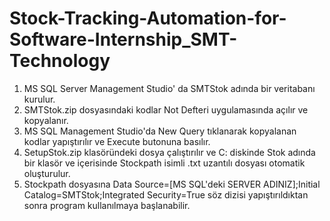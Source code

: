 # Stock-Tracking-Automation-for-Software-Internship_SMT-Technology
1) MS SQL Server Management Studio' da SMTStok adında bir veritabanı kurulur.
2) SMTStok.zip dosyasındaki kodlar Not Defteri uygulamasında açılır ve kopyalanır.
3) MS SQL Management Studio'da New Query tıklanarak kopyalanan kodlar yapıştırılır ve Execute butonuna basılır.
4) SetupStok.zip klasöründeki dosya çalıştırılır ve C: diskinde Stok adında bir klasör ve içerisinde Stockpath isimli .txt uzantılı dosyası otomatik oluşturulur.
5) Stockpath dosyasına Data Source=[MS SQL'deki SERVER ADINIZ];Initial Catalog=SMTStok;Integrated Security=True söz dizisi yapıştırıldıktan sonra program kullanılmaya başlanabilir.
